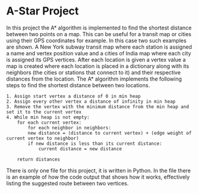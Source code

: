 # A-Star Project
In this project the A* algorithm is implemented to find the shortest distance between two points on a map. This can be useful for a transit map or cities using their GPS coordinates for example. In this case two such examples are shown. A New York subway transit map where each station is assigned a name and vertex position value and a cities of India map where each city is assigned its GPS vertices. After each location is given a vertex value a map is created where each location is placed in a dictionary along with its neighbors (the cities or stations that connect to it) and their respective distances from the location. The A* algorithm implements the following steps to find the shortest distance between two locations. 
    
    1. Assign start vertex a distance of 0 in min heap
    2. Assign every other vertex a distance of infinity in min heap
    3. Remove the vertex with the minimum distance from the min heap and set it to the current vertex
    4. While min heap is not empty:
        for each current vertex:
            for each neighbor in neighbors:
            new distance = (distance to current vertex) + (edge weight of current vertex to neighbor)
            if new distance is less than its current distance:
                current distance = new distance

        return distances
 There is only one file for this project, it is written in Python. In the file there is an example of how the code output that shows how it works, effectively listing the suggested route between two vertices.        
